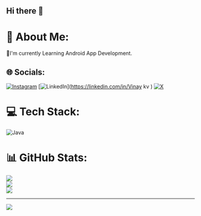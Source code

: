 ## Hi there 👋
# 💫 About Me:
🍁I'm currently  Learning Android App Development.


## 🌐 Socials:
[![Instagram](https://img.shields.io/badge/Instagram-%23E4405F.svg?logo=Instagram&logoColor=white)](https://instagram.com/vinay__gowda501) 
[![LinkedIn](https://www.linkedin.com/in/vinay-kv-12b43632a/)](https://linkedin.com/in/Vinay kv ) 
[![X](https://img.shields.io/badge/X-black.svg?logo=X&logoColor=white)](https://x.com/@SimplyMe222024) 

# 💻 Tech Stack:
![Java](https://img.shields.io/badge/java-%23ED8B00.svg?style=plastic&logo=openjdk&logoColor=white)
# 📊 GitHub Stats:
![](https://github-readme-stats.vercel.app/api?username=VINAY-Thunder&theme=monokai&hide_border=false&include_all_commits=true&count_private=true)<br/>
![](https://github-readme-streak-stats.herokuapp.com/?user=VINAY-Thunder&theme=monokai&hide_border=false)<br/>
![](https://github-readme-stats.vercel.app/api/top-langs/?username=VINAY-Thunder&theme=monokai&hide_border=false&include_all_commits=true&count_private=true&layout=compact)

---
[![](https://visitcount.itsvg.in/api?id=VINAY-Thunder&icon=0&color=0)](https://visitcount.itsvg.in)

<!-- Proudly created with GPRM ( https://gprm.itsvg.in ) -->

